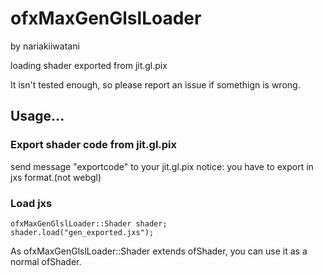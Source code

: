 # ofxMaxGenGlslLoader
by nariakiiwatani

loading shader exported from jit.gl.pix

It isn't tested enough, so please report an issue if somethign is wrong.

## Usage...
### Export shader code from jit.gl.pix
send message "exportcode" to your jit.gl.pix
notice: you have to export in jxs format.(not webgl)

### Load jxs

	ofxMaxGenGlslLoader::Shader shader;
	shader.load("gen_exported.jxs");

As ofxMaxGenGlslLoader::Shader extends ofShader, you can use it as a normal ofShader.
